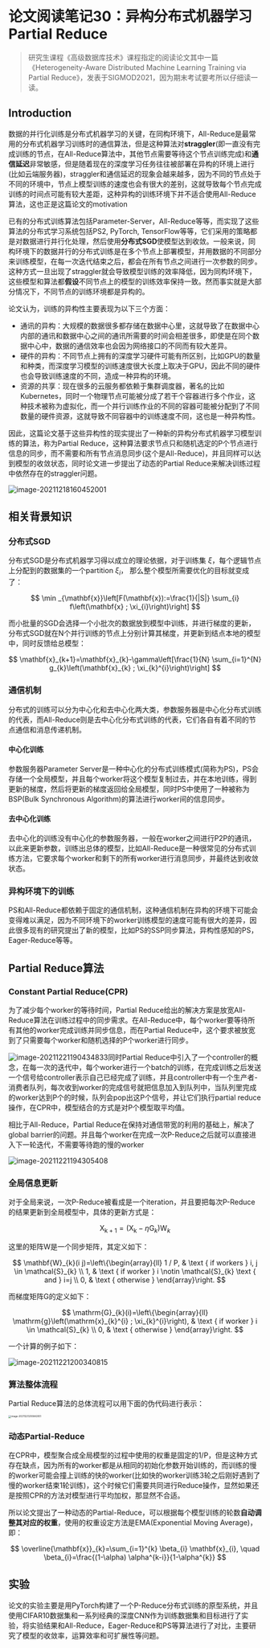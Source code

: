 # 论文阅读笔记30：异构分布式机器学习Partial Reduce



> 研究生课程《高级数据库技术》课程指定的阅读论文其中一篇《Heterogeneity-Aware Distributed Machine Learning Training via Partial Reduce》，发表于SIGMOD2021，因为期末考试要考所以仔细读一读。

## Introduction

数据的并行化训练是分布式机器学习的关键，在同构环境下，All-Reduce是最常用的分布式机器学习训练时的通信算法，但是这种算法对**straggler**(即一直没有完成训练的节点，在All-Reduce算法中，其他节点需要等待这个节点训练完成)和**通信延迟**非常敏感，但是随着现在的深度学习任务往往被部署在异构的环境上进行(比如云端服务器)，straggler和通信延迟的现象会越来越多，因为不同的节点处于不同的环境中，节点上模型训练的速度也会有很大的差别，这就导致每个节点完成训练的时间点可能有较大差距，这种异构的训练环境下并不适合使用All-Reduce算法，这也正是这篇论文的motivation

已有的分布式训练算法包括Parameter-Server，All-Reduce等等，而实现了这些算法的分布式学习系统包括PS2, PyTorch, TensorFlow等等，它们采用的策略都是对数据进行并行化处理，然后使用**分布式SGD**使模型达到收敛。一般来说，同构环境下的数据并行的分布式训练是在多个节点上部署模型，并用数据的不同部分来训练模型，在每一次迭代结束之后，都会在所有节点之间进行一次参数的同步。这种方式一旦出现了straggler就会导致模型训练的效率降低，因为同构环境下，这些模型和算法都**假设**不同节点上的模型的训练效率保持一致。然而事实就是大部分情况下，不同节点的训练环境都是异构的。

论文认为，训练的异构性主要表现为以下三个方面：

- 通讯的异构：大规模的数据很多都存储在数据中心里，这就导致了在数据中心内部的通讯和数据中心之间的通讯所需要的时间会相差很多，即使是在同个数据中心中，数据的通信效率也会因为网络接口的不同而有较大差异。
- 硬件的异构：不同节点上拥有的深度学习硬件可能有所区别，比如GPU的数量和种类，而深度学习模型的训练速度很大长度上取决于GPU，因此不同的硬件也会导致训练速度的不同，造成一种异构的环境。
- 资源的共享：现在很多的云服务都依赖于集群调度器，著名的比如Kubernetes，同时一个物理节点可能被分成了若干个容器进行多个作业，这种技术被称为虚拟化，而一个并行训练作业的不同的容器可能被分配到了不同数量的硬件资源，这就导致不同容器中的训练速度不同，这也是一种异构性。

因此，这篇论文基于这些异构性的现实提出了一种新的异构分布式机器学习模型训练的算法，称为Partial Reduce，这种算法要求节点只和随机选定的P个节点进行信息的同步，而不需要和所有节点消息同步(这个是All-Reduce)，并且同样可以达到模型的收敛状态，同时论文进一步提出了动态的Partial Reduce来解决训练过程中依然存在的straggler问题。

![image-20211218160452001](static/image-20211218160452001.png)



## 相关背景知识

### 分布式SGD

分布式SGD是分布式机器学习得以成立的理论依据，对于训练集 $\xi$，每个逻辑节点上分配到的数据集的一个partition $\xi_i$， 那么整个模型所需要优化的目标就变成了：

$$
\min _{\mathbf{x}}\left[F(\mathbf{x}):=\frac{1}{|S|} \sum_{i} f\left(\mathbf{x} ; \xi_{i}\right)\right]
$$

而小批量的SGD会选择一个小批次的数据放到模型中训练，并进行梯度的更新，分布式SGD就在N个并行训练的节点上分别计算其梯度，并更新到结点本地的模型中，同时反馈给总模型：

$$
\mathbf{x}_{k+1}=\mathbf{x}_{k}-\gamma\left[\frac{1}{N} \sum_{i=1}^{N} g_{k}\left(\mathbf{x}_{k} ; \xi_{k}^{i}\right)\right]
$$

### 通信机制

分布式的训练可以分为中心化和去中心化两大类，参数服务器是中心化分布式训练的代表，而All-Reduce则是去中心化分布式训练的代表，它们各自有着不同的节点通信和消息传递机制。

#### 中心化训练

参数服务器Parameter Server是一种中心化的分布式训练模式(简称为PS)，PS会存储一个全局模型，并且每个worker将这个模型复制过去，并在本地训练，得到更新的梯度，然后将更新的梯度返回给全局模型，同时PS中使用了一种被称为BSP(Bulk Synchronous Algorithm)的算法进行worker间的信息同步。

#### 去中心化训练

去中心化的训练没有中心化的参数服务器，一般在worker之间进行P2P的通讯，以此来更新参数，训练出总体的模型，比如All-Reduce是一种很常见的分布式训练方法，它要求每个worker和剩下的所有worker进行消息同步，并最终达到收敛状态。

### 异构环境下的训练

PS和All-Reduce都依赖于固定的通信机制，这种通信机制在异构的环境下可能会变得难以满足，因为不同环境下的worker训练模型的速度可能有很大的差异，因此很多现有的研究提出了新的模型，比如PS的SSP同步算法，异构性感知的PS，Eager-Reduce等等。

## Partial Reduce算法

### Constant Partial Reduce(CPR)

为了减少每个worker的等待时间，Partial Reduce给出的解决方案是放宽All-Reduce算法在训练过程中的同步需求。在All-Reduce中，每个worker要等待所有其他的worker完成训练并同步信息，而在Partial Reduce中，这个要求被放宽到了只需要每个worker和随机选择的P个worker进行同步。

![image-20211221190434833](static/image-20211221190434833.png)同时Partial Reduce中引入了一个controller的概念，在每一次的迭代中，每个worker进行一个batch的训练，在完成训练之后发送一个信号给controller表示自己已经完成了训练，并且controller中有一个生产者-消费者队列，每次收到worker的完成信号就把信息加入到队列中，当队列里完成的worker达到P个的时候，队列会pop出这P个信号，并让它们执行partial reduce操作，在CPR中，模型结合的方式是对P个模型取平均值。

相比于All-Reduce，Partial Reduce在保持对通信带宽的利用的基础上，解决了global barrier的问题。并且每个worker在完成一次P-Reduce之后就可以直接进入下一轮迭代，不需要等待跑的慢的worker

![image-20211221194305408](static/image-20211221194305408.png)

### 全局信息更新

对于全局来说，一次P-Reduce被看成是一个iteration，并且要把每次P-Reduce的结果更新到全局模型中，具体的更新方式是：

$$
\mathrm{X}_{\mathrm{k}+1}=\left(\mathrm{X}_{\mathrm{k}}-\eta \mathrm{G}_{k}\right) \mathrm{W}_{k}
$$

这里的矩阵W是一个同步矩阵，其定义如下：

$$
\mathbf{W}_{k}(i j)=\left\{\begin{array}{ll}
1 / P, & \text { if workers } i, j \in \mathcal{S}_{k} \\
1, & \text { if worker } i \notin \mathcal{S}_{k} \text { and } i=j \\
0, & \text { otherwise }
\end{array}\right.
$$

而梯度矩阵G的定义如下：

$$
\mathrm{G}_{k}(i)=\left\{\begin{array}{ll}
\mathrm{g}\left(\mathrm{x}_{k}^{i} ; \xi_{k}^{i}\right), & \text { if worker } i \in \mathcal{S}_{k} \\
0, & \text { otherwise }
\end{array}\right.
$$

一个计算的例子如下：

![image-20211221200340815](static/image-20211221200340815.png)

### 算法整体流程

Partial Reduce算法的总体流程可以用下面的伪代码进行表示：

<img src="static/image-20211221200642951.png" alt="image-20211221200642951" style="zoom:33%;" />

### 动态Partial-Reduce

在CPR中，模型聚合成全局模型的过程中使用的权重是固定的1/P，但是这种方式存在缺点，因为所有的worker都是从相同的初始化参数开始训练的，而训练的慢的worker可能会撞上训练的快的worker(比如快的worker训练3轮之后刚好遇到了慢的worker结束1轮训练)，这个时候它们需要共同进行Reduce操作，显然如果还是按照CPR的方法对模型进行平均加权，那显然不合适。

所以论文提出了一种动态的Partial-Reduce，可以根据每个模型训练的轮数**自动调整其对应的权重**，使用的权重设定方法是EMA(Exponential Moving Average)，即：

$$
\overline{\mathbf{x}}_{k}=\sum_{i=1}^{k} \beta_{i} \mathbf{x}_{i}, \quad \beta_{i}=\frac{(1-\alpha) \alpha^{k-i}}{1-\alpha^{k}}
$$


## 实验

论文的实验主要是用PyTorch构建了一个P-Reduce分布式训练的原型系统，并且使用CIFAR10数据集和一系列经典的深度CNN作为训练数据集和目标进行了实验，将实验结果和All-Reduce，Eager-Reduce和PS等算法进行了对比，主要研究了模型的收敛率，运算效率和可扩展性等问题。